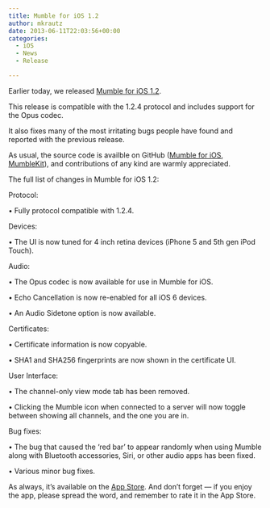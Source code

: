 ```yaml
---
title: Mumble for iOS 1.2
author: mkrautz
date: 2013-06-11T22:03:56+00:00
categories:
  - iOS
  - News
  - Release

---
```

<img class="alignleft" src="http://blog.mumble.info/wp-uploads/2012/02/MumbleAppIcon.png" alt="" />Earlier today, we released [Mumble for iOS 1.2][1].

This release is compatible with the 1.2.4 protocol and includes support for the Opus codec.

It also fixes many of the most irritating bugs people have found and reported with the previous release.

<!--more-->

As usual, the source code is availble on GitHub ([Mumble for iOS][2], [MumbleKit][3]), and contributions of any kind are warmly appreciated.

The full list of changes in Mumble for iOS 1.2:

Protocol:
  
• Fully protocol compatible with 1.2.4.

Devices:
  
• The UI is now tuned for 4 inch retina devices (iPhone 5 and 5th gen iPod Touch).

Audio:
  
• The Opus codec is now available for use in Mumble for iOS.
  
• Echo Cancellation is now re-enabled for all iOS 6 devices.
  
• An Audio Sidetone option is now available.

Certificates:
  
• Certificate information is now copyable.
  
• SHA1 and SHA256 fingerprints are now shown in the certificate UI.

User Interface:
  
• The channel-only view mode tab has been removed.
  
• Clicking the Mumble icon when connected to a server will now toggle between showing all channels, and the one you are in.

Bug fixes:
  
• The bug that caused the &#8216;red bar&#8217; to appear randomly when using Mumble along with Bluetooth accessories, Siri, or other audio apps has been fixed.
  
• Various minor bug fixes.

As always, it’s available on the [App Store][1]. And don’t forget — if you enjoy the app, please spread the word, and remember to rate it in the App Store.

 [1]: http://itunes.apple.com/us/app/mumble/id443472808?mt=8
 [2]: https://github.com/mumble-voip/mumble-iphoneos
 [3]: https://github.com/mumble-voip/mumblekit